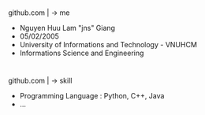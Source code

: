 #
github.com 
|
-> me
- Nguyen Huu Lam "jns" Giang
- 05/02/2005
- University of  Informations and Technology - VNUHCM
- Informations Science and Engineering
# 
github.com 
|
-> skill
- Programming Language : Python, C++, Java
- ...
